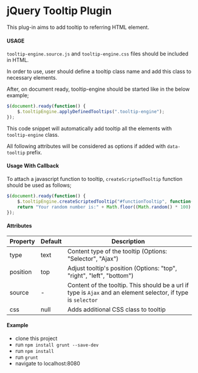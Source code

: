 jQuery Tooltip Plugin
=====================

This plug-in aims to add tooltip to referring HTML element.


#### USAGE

`tooltip-engine.source.js` and `tooltip-engine.css` files should be included in HTML.

In order to use, user should define a tooltip class name and add this class to necessary elements.

After, on document ready, tooltip-engine should be started like in the below example;

```JAVASCRIPT
$(document).ready(function() {
    $.tooltipEngine.applyDefinedTooltips(".tooltip-engine");
});
```

This code snippet will automatically add tooltip all the elements with `tooltip-engine` class.

All following attributes will be considered as options if added with `data-tooltip` prefix.

#### Usage With Callback

To attach a javascript function to tooltip, `createScriptedTooltip` function should be used as follows;

```JAVASCRIPT
$(document).ready(function() {
    $.tooltipEngine.createScriptedTooltip("#functionTooltip", function() {
    return "Your random number is:" + Math.floor((Math.random() * 100) + 1);
});
```


#### Attributes

Property 			 | Default			| Description
-------------------- | ---------------- | -----------
type                 | text             | Content type of the tooltip (Options: "Selector", "Ajax")
position             | top              | Adjust tooltip's position (Options: "top", "right", "left", "bottom")
source               | -                | Content of the tooltip. This should be a url if type is `Ajax` and an element selector, if type is `selector`
css                  | null             | Adds additional CSS class to tooltip

#### Example

* clone this project
* run `npm install grunt --save-dev`
* run `npm install`
* run `grunt`
* navigate to localhost:8080

